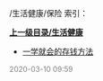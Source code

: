 /生活健康/保险 索引：


**[上一级目录/生活健康](/生活健康/index.md)**

- [一学就会的存钱方法](/生活健康/保险/一学就会的存钱方法.md)


<font size=2 color='grey'> 2020-03-10 09:59 </font>